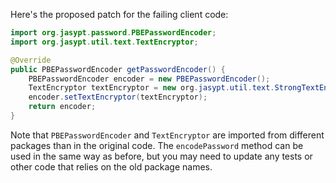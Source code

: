 Here's the proposed patch for the failing client code:

```java
import org.jasypt.password.PBEPasswordEncoder;
import org.jasypt.util.text.TextEncryptor;

@Override
public PBEPasswordEncoder getPasswordEncoder() {
    PBEPasswordEncoder encoder = new PBEPasswordEncoder();
    TextEncryptor textEncryptor = new org.jasypt.util.text.StrongTextEncryptor();
    encoder.setTextEncryptor(textEncryptor);
    return encoder;
}
```

Note that `PBEPasswordEncoder` and `TextEncryptor` are imported from different packages than in the original code. The `encodePassword` method can be used in the same way as before, but you may need to update any tests or other code that relies on the old package names.